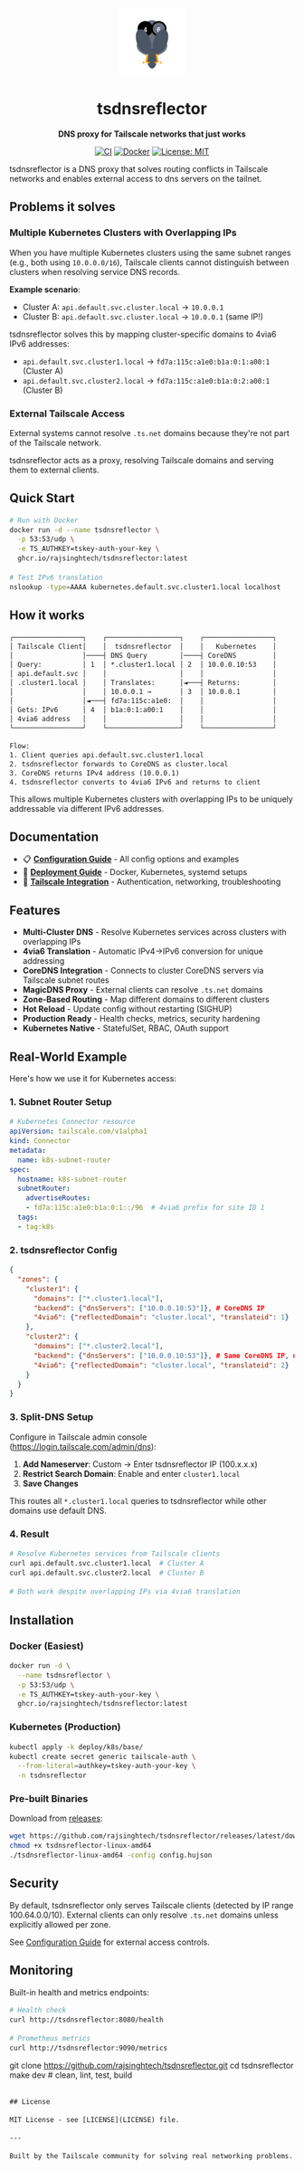 <div align="center">
  <img src="assets/logo.svg" alt="tsdnsreflector" width="120" height="120">
  
  # tsdnsreflector

  **DNS proxy for Tailscale networks that just works**

  [![CI](https://github.com/rajsinghtech/tsdnsreflector/actions/workflows/ci.yml/badge.svg)](https://github.com/rajsinghtech/tsdnsreflector/actions/workflows/ci.yml)
  [![Docker](https://github.com/rajsinghtech/tsdnsreflector/actions/workflows/docker.yml/badge.svg)](https://github.com/rajsinghtech/tsdnsreflector/actions/workflows/docker.yml)
  [![License: MIT](https://img.shields.io/badge/License-MIT-yellow.svg)](https://opensource.org/licenses/MIT)
</div>

tsdnsreflector is a DNS proxy that solves routing conflicts in Tailscale networks and enables external access to dns servers on the tailnet.

## Problems it solves

### Multiple Kubernetes Clusters with Overlapping IPs
When you have multiple Kubernetes clusters using the same subnet ranges (e.g., both using `10.0.0.0/16`), Tailscale clients cannot distinguish between clusters when resolving service DNS records.

**Example scenario**:
- Cluster A: `api.default.svc.cluster.local` → `10.0.0.1`
- Cluster B: `api.default.svc.cluster.local` → `10.0.0.1` (same IP!)

tsdnsreflector solves this by mapping cluster-specific domains to 4via6 IPv6 addresses:
- `api.default.svc.cluster1.local` → `fd7a:115c:a1e0:b1a:0:1:a00:1` (Cluster A)
- `api.default.svc.cluster2.local` → `fd7a:115c:a1e0:b1a:0:2:a00:1` (Cluster B)

### External Tailscale Access
External systems cannot resolve `.ts.net` domains because they're not part of the Tailscale network.

tsdnsreflector acts as a proxy, resolving Tailscale domains and serving them to external clients.

## Quick Start

```bash
# Run with Docker
docker run -d --name tsdnsreflector \
  -p 53:53/udp \
  -e TS_AUTHKEY=tskey-auth-your-key \
  ghcr.io/rajsinghtech/tsdnsreflector:latest

# Test IPv6 translation
nslookup -type=AAAA kubernetes.default.svc.cluster1.local localhost
```

## How it works

```
┌─────────────────┐    ┌──────────────────┐    ┌─────────────────┐
│ Tailscale Client│    │  tsdnsreflector  │    │   Kubernetes    │
│                 │────┤ DNS Query        │────┤ CoreDNS         │
│ Query:          │ 1  │ *.cluster1.local │ 2  │ 10.0.0.10:53    │
│ api.default.svc │    │                  │    │                 │
│ .cluster1.local │    │ Translates:      │◄───┤ Returns:        │
│                 │    │ 10.0.0.1 →       │ 3  │ 10.0.0.1        │
│                 │◄───┤ fd7a:115c:a1e0:  │    │                 │
│ Gets: IPv6      │ 4  │ b1a:0:1:a00:1    │    │                 │
│ 4via6 address   │    │                  │    │                 │
└─────────────────┘    └──────────────────┘    └─────────────────┘

Flow:
1. Client queries api.default.svc.cluster1.local
2. tsdnsreflector forwards to CoreDNS as cluster.local  
3. CoreDNS returns IPv4 address (10.0.0.1)
4. tsdnsreflector converts to 4via6 IPv6 and returns to client
```

This allows multiple Kubernetes clusters with overlapping IPs to be uniquely addressable via different IPv6 addresses.

## Documentation

- 📋 **[Configuration Guide](docs/CONFIGURATION.md)** - All config options and examples
- 🚀 **[Deployment Guide](docs/DEPLOYMENT.md)** - Docker, Kubernetes, systemd setups  
- 🔗 **[Tailscale Integration](docs/TAILSCALE.md)** - Authentication, networking, troubleshooting

## Features

- **Multi-Cluster DNS** - Resolve Kubernetes services across clusters with overlapping IPs
- **4via6 Translation** - Automatic IPv4→IPv6 conversion for unique addressing
- **CoreDNS Integration** - Connects to cluster CoreDNS servers via Tailscale subnet routes
- **MagicDNS Proxy** - External clients can resolve `.ts.net` domains  
- **Zone-Based Routing** - Map different domains to different clusters
- **Hot Reload** - Update config without restarting (SIGHUP)
- **Production Ready** - Health checks, metrics, security hardening
- **Kubernetes Native** - StatefulSet, RBAC, OAuth support

## Real-World Example

Here's how we use it for Kubernetes access:

### 1. Subnet Router Setup
```yaml
# Kubernetes Connector resource
apiVersion: tailscale.com/v1alpha1
kind: Connector
metadata:
  name: k8s-subnet-router
spec:
  hostname: k8s-subnet-router
  subnetRouter:
    advertiseRoutes:
    - fd7a:115c:a1e0:b1a:0:1::/96  # 4via6 prefix for site ID 1
  tags:
  - tag:k8s
```

### 2. tsdnsreflector Config
```json
{
  "zones": {
    "cluster1": {
      "domains": ["*.cluster1.local"], 
      "backend": {"dnsServers": ["10.0.0.10:53"]}, # CoreDNS IP
      "4via6": {"reflectedDomain": "cluster.local", "translateid": 1}
    },
    "cluster2": {
      "domains": ["*.cluster2.local"], 
      "backend": {"dnsServers": ["10.0.0.10:53"]}, # Same CoreDNS IP, different cluster
      "4via6": {"reflectedDomain": "cluster.local", "translateid": 2}
    }
  }
}
```

### 3. Split-DNS Setup
Configure in Tailscale admin console (https://login.tailscale.com/admin/dns):

1. **Add Nameserver**: Custom → Enter tsdnsreflector IP (100.x.x.x)
2. **Restrict Search Domain**: Enable and enter `cluster1.local`
3. **Save Changes**

This routes all `*.cluster1.local` queries to tsdnsreflector while other domains use default DNS.

### 4. Result
```bash
# Resolve Kubernetes services from Tailscale clients
curl api.default.svc.cluster1.local  # Cluster A 
curl api.default.svc.cluster2.local  # Cluster B

# Both work despite overlapping IPs via 4via6 translation
```

## Installation

### Docker (Easiest)
```bash
docker run -d \
  --name tsdnsreflector \
  -p 53:53/udp \
  -e TS_AUTHKEY=tskey-auth-your-key \
  ghcr.io/rajsinghtech/tsdnsreflector:latest
```

### Kubernetes (Production)
```bash
kubectl apply -k deploy/k8s/base/
kubectl create secret generic tailscale-auth \
  --from-literal=authkey=tskey-auth-your-key \
  -n tsdnsreflector
```

### Pre-built Binaries
Download from [releases](https://github.com/rajsinghtech/tsdnsreflector/releases):
```bash
wget https://github.com/rajsinghtech/tsdnsreflector/releases/latest/download/tsdnsreflector-linux-amd64
chmod +x tsdnsreflector-linux-amd64
./tsdnsreflector-linux-amd64 -config config.hujson
```

## Security

By default, tsdnsreflector only serves Tailscale clients (detected by IP range 100.64.0.0/10). External clients can only resolve `.ts.net` domains unless explicitly allowed per zone.

See [Configuration Guide](docs/CONFIGURATION.md#security-considerations) for external access controls.

## Monitoring

Built-in health and metrics endpoints:

```bash
# Health check
curl http://tsdnsreflector:8080/health

# Prometheus metrics  
curl http://tsdnsreflector:9090/metrics
```
git clone https://github.com/rajsinghtech/tsdnsreflector.git
cd tsdnsreflector
make dev  # clean, lint, test, build
```

## License

MIT License - see [LICENSE](LICENSE) file.

---

Built by the Tailscale community for solving real networking problems.